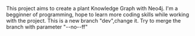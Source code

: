 This project aims to create a plant Knowledge Graph with Neo4j.
I'm a begginner of programming, hope to learn more coding skills while working with the project.
This is a new branch "dev",change it.
Try to merge the branch with parameter "--no--ff"
